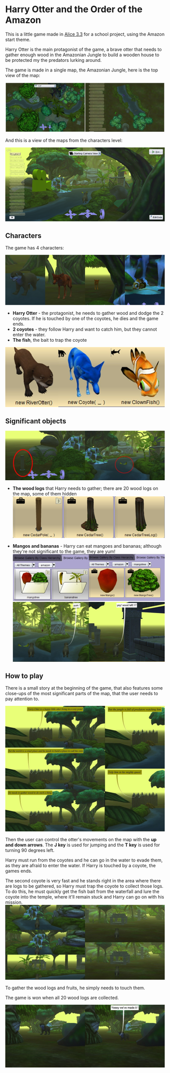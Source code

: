 # Harry Otter and the Order of the Amazon

This is a little game made in [Alice 3.3](https://www.alice.org/) for a school project, using the Amazon start theme.

Harry Otter is the main protagonist of the game, a brave otter that needs to gather enough wood in the Amazonian Jungle to build a wooden house to be protected my the predators lurking around.

The game is made in a single map, the Amazonian Jungle, here is the top view of the map:

![](./images/jungle-map-top-view.jpg "")

And this is a view of the maps from the characters level:

![](./images/amazon-jungle-map-character-level.png "")

## Characters
The game has 4 characters:

![](./images/characters-on-map.jpg "")

- **Harry Otter** - the protagonist, he needs to gather wood and dodge the 2 coyotes. If he is touched by one of the coyotes, he dies and the game ends.
- **2 coyotes** - they follow Harry and want to catch him, but they cannot enter the water.
- **The fish**, the bait to trap the coyote

![](./images/characters.jpg "")

## Significant objects
![](./images/significant-objects-on-map.jpg "")

- **The wood logs** that Harry needs to gather; there are 20 wood logs on the map, some of them hidden
![](./images/logs.png "")

- **Mangos and bananas** - Harry can eat mangoes and bananas; although they're not significant to the game, they are yum!
![](./images/mangoes-and-bananas.jpg "")
![](./images/gathering-fruits-and-logs.jpg "")

## How to play
There is a small story at the beginning of the game, that also features some close-ups of the most significant parts of the map, that the user needs to pay attention to.

![Start story](./images/start-story.jpg "Start story")

Then the user can control the otter's movements on the map with the **up and down arrows**. The **J key** is used for jumping and the **T key** is used for turning 90 degrees left.

Harry must run from the coyotes and he can go in the water to evade them, as they are afraid to enter the water. If Harry is touched by a coyote, the games ends.

The second coyote is very fast and he stands right in the area where there are logs to be gathered, so Harry must trap the coyote to collect those logs. To do this, he must quickly get the fish bait from the waterfall and lure the coyote into the temple, where it'll remain stuck and Harry can go on with his mission.
![](./images/trap-coyote.jpg "")

To gather the wood logs and fruits, he simply needs to touch them.

The game is won when all 20 wood logs are collected.

![](./images/yey-we-ve-made-it.jpg "")
